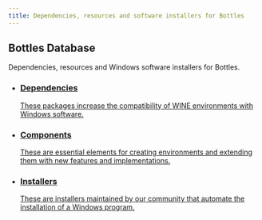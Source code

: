 ```yaml
---
title: Dependencies, resources and software installers for Bottles
---
```


<section class="heading">
  <div class="container large">
    <h1><ion-icon class="icon" name="cube-outline"></ion-icon> Bottles Database</h1>
    <p>Dependencies, resources and Windows software installers for Bottles.</p>
  </div>
</section>

<section class="page">
  <div class="container large">
    <ul class="cards store has-hover">
      <li class="link">
        <a href="/database/dependencies">
          <h3>Dependencies</h3>
          <p>These packages increase the compatibility of WINE environments with Windows software.</p>
        </a>
      </li>
      <li class="link">
        <a href="/database/components">
          <h3>Components</h3>
          <p>These are essential elements for creating environments and extending them with new features and implementations.</p>
        </a>
      </li>
      <li class="link">
        <a href="/appstore">
          <h3>Installers</h3>
          <p>These are installers maintained by our community that automate the installation of a Windows program.</p>
        </a>
      </li>
    </ul>
  </div>
</section>
